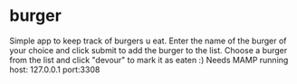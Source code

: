 # burger
Simple app to keep track of burgers u eat.
Enter the name of the burger of your choice and click submit to add the burger to the list. Choose a burger from the list and click "devour" to mark it as eaten :)
Needs MAMP running  host: 127.0.0.1  port:3308
